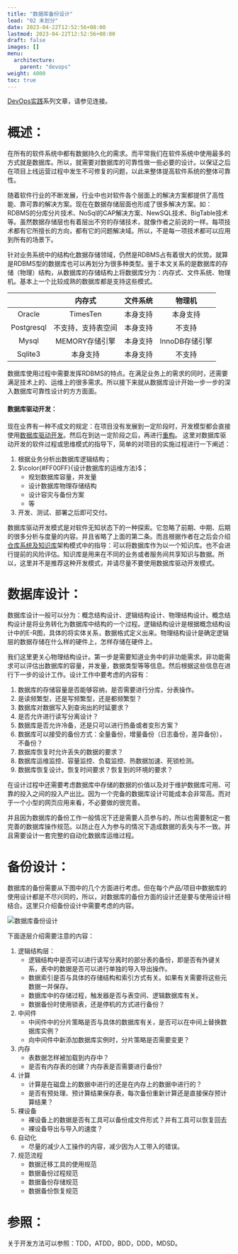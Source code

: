 ```yaml
---
title: "数据库备份设计"
lead: "02 未划分"
date: 2023-04-22T12:52:56+08:00
lastmod: 2023-04-22T12:52:56+08:00
draft: false
images: []
menu:
  architecture:
    parent: "devops"
weight: 4000
toc: true
---
```


[DevOps实践](https://www.jianshu.com/c/f8fa98feb686)系列文章，请参见连接。

# 概述：

在所有的软件系统中都有数据持久化的需求。而平常我们在软件系统中使用最多的方式就是数据库。所以，就需要对数据库的可靠性做一些必要的设计。以保证之后在项目上线运营过程中发生不可修复的问题，以此来整体提高软件系统的整体可靠性。

随着软件行业的不断发展，行业中也对软件各个层面上的解决方案都提供了高性能、靠可靠的解决方案。现在在数据存储层面也形成了很多解决方案。如：RDBMS的分库分片技术、NoSql的CAP解决方案、NewSQL技术、BigTable技术等。虽然数据存储层也有着层出不穷的存储技术，就像作者之前说的一样。每项技术都有它所擅长的方向，都有它的问题解决域。所以，不是每一项技术都可以应用到所有的场景下。

针对业务系统中的结构化数据存储领域，仍然是RDBMS占有着很大的优势。就算是RDBMS型的数据库也可以再划分为很多种类型。鉴于本文关系的是数据库的存储（物理）结构，从数据库的存储结构上将数据库分为：内存式、文件系统、物理机。基本上一个比较成熟的数据库都是支持这些模式。

||内存式|文件系统|物理机|
|:-:|:-:|:-:|:-:|
|Oracle|TimesTen|本身支持|本身支持|
|Postgresql|不支持，支持表空间|本身支持|不支持|
|Mysql|MEMORY存储引擎|本身支持|InnoDB存储引擎|
|Sqlite3|本身支持|本身支持|不支持|

数据库使用过程中需要发挥RDBMS的特点。在满足业务上的需求的同时，还需要满足技术上的、运维上的很多需求。所以接下来就从数据库设计开始一步一步的深入数据库可靠性设计的方方面面。

#### 数据库驱动开发：
现在业界有一种不成文的规定：在项目没有发展到一定阶段时，开发模型都会直接使用[数据库驱动开发](https://codeday.me/bug/20180523/171141.html)。然后在到达一定阶段之后，再进行[重构](https://book.douban.com/subject/1229923/)。
这里对数据库驱动开发的软件过程或思维模式的指导下，简单的对项目的实施过程进行一下阐述：

1. 根据业务分析出数据库逻辑结构；
2. $\color{#FF00FF}{设计数据库的运维方法}$；
    - 规划数据库容量，并发量
    - 设计数据库物理存储结构
    - 设计容灾与备份方案
    - 等
3. 开发、测试、部署之后即可交付。

数据库驱动开发模式是对软件无知状态下的一种探索。它忽略了前期、中期、后期的很多分析与度量的内容。并且省略了上面的第二条。而且根据作者在之后会介绍[仓库系统及知识库]()架构模式中的指导：可以将数据库作为以一个知识库。也不会进行提前的风险评估。知识库是用来在不同的业务或者服务间共享知识与数据。所以，这里并不是推荐这种开发模式，并请尽量不要使用数据库驱动开发模式。

# 数据库设计：
数据库设计一般可以分为：概念结构设计、逻辑结构设计、物理结构设计。概念结构设计是将业务转化为数据库中结构的一个过程。逻辑结构设计是根据概念结构设计中的E-R图，具体的将实体关系，数据格式定义出来。物理结构设计是确定逻辑层的数据存储在什么样的硬件上，怎样存储在硬件上。

我们这里更关心物理结构设计。第一步是需要知道业务中的非功能需求。非功能需求可以评估出数据库的容量，并发量，数据类型等等信息。然后根据这些信息在进行下一步的设计工作。设计工作中要考虑的内容有：

1. 数据库的存储容量是否能够容纳，是否需要进行分库，分表操作。
2. 是读频繁型，还是写频繁型，还是都频繁型？
3. 数据库对数据写入到查询出的时延要求？
4. 是否允许进行读写分离设计？
5. 数据库是否允许冷备，还是只可以进行热备或者变形方案？
6. 数据库可以接受的备份方式：全量备份，增量备份（日志备份，差异备份），不备份？
7. 数据库恢复时允许丢失的数据的要求？
8. 数据库运维监控、容量监控、负载监控、热数据加速、死锁检测。
9. 数据库恢复设计。恢复时间要求？恢复到的环境的要求？

在设计过程中还需要考虑数据库中存储的数据的价值以及对于维护数据库可用、可靠的投入之间的投入产出比。因为一个完备的数据库设计可能成本会非常高。而对于一个小型的网页应用来看，不必要做的很完善。

并且因为数据库的备份工作一般情况下还是需要人员参与的，所以也需要制定一套完善的数据库操作规范。以防止在人为参与的情况下造成数据的丢失与不一致。并且需要设计一套完整的自动化数据库运维过程。

# 备份设计：

数据库的备份需要从下图中的几个方面进行考虑。但在每个产品/项目中数据库的使用设计都是不尽兴同的，所以，对数据库的备份方面的设计还是要与使用设计相结合。这里只介绍备份设计中需要考虑的内容。

![数据库备份设计](images/devops/02-07-01.webp)

下面逐层介绍需要注意的内容：
1. 逻辑结构层：
    - 逻辑结构中是否可以进行读写分离时的部分表的备份，即是否有外键关系，表中的数据是否可以进行单独的导入导出操作。
    - 数据索引是否与具体的存储结构和索引方式有关。如果有关需要将这些元数据一并保存。
    - 数据库中的存储过程，触发器是否与表空间、逻辑数据库有关。
    - 数据备份时使用锁表，还是停机的方式进行备份？
2. 中间件
    - 中间件中的分片策略是否与具体的数据库有关，是否可以在中间上替换数据库实例？
    - 向中间件中新添加数据库实例时，分片策略是否需要变更？
3. 内存
    - 表数据怎样被加载到内存中？
    - 是否有内存表的创建？内存表是否需要进行备份?
4. 计算
    - 计算是在磁盘上的数据中进行的还是在内存上的数据中进行的？
    - 是否有预处理、预计算结果保存表，每次备份重新计算还是直接保存预计算结果？
5. 裸设备
    - 裸设备上的数据是否有工具可以备份成文件形式？并有工具可以恢复回去
    - 裸设备导出与导入的速度？
6. 自动化
    - 尽量的减少人工操作的内容，减少因为人工带入的错误。
7. 规范流程
    - 数据迁移工具的使用规范
    - 数据备份过程规范
    - 数据备份存储规范
    - 数据备份恢复规范

# 参照：
关于开发方法可以参照：TDD，ATDD，BDD，DDD，MDSD。

